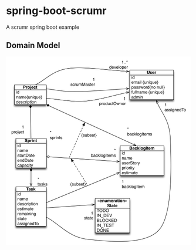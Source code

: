 # spring-boot-scrumr
A scrumr spring boot example



## Domain Model

![scrumr-domain-model](./scrumr-domain-model.png)